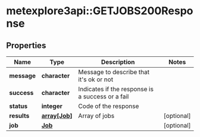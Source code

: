 # metexplore3api::GETJOBS200Response


## Properties
Name | Type | Description | Notes
------------ | ------------- | ------------- | -------------
**message** | **character** | Message to describe that it&#39;s ok or not | 
**success** | **character** | Indicates if the response is a success or a fail | 
**status** | **integer** | Code of the response | 
**results** | [**array[Job]**](Job.md) | Array of jobs | [optional] 
**job** | [**Job**](Job.md) |  | [optional] 


